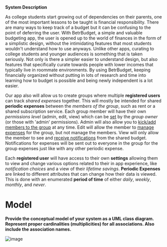 **System Description**

As college students start growing out of dependencies on their parents, one of the most important lessons to be taught is financial responsibility. There are many ways to keep track of a budget but it can be confusing to the point of deferring the user. With BetrBudget, a simple and valuable budgeting app, the user is opened up to the world of finances in the form of a simplistic design, without the intimidating features that most students wouldn't understand how to use anyways. Unlike other apps, curating to college students and younger audiences is something that is taken seriously. Not only is there a simpler easier to understand design, but also features that specifically curate towards people with lower incomes that typically live in roommate environments. By using BetrBudget, keeping financially organized without putting in lots of research and time into learning how to budget is possible and being newly independent is a lot easier.

Our app also will allow us to create groups where multiple **registered users** can track *shared expenses* together. This will mostly be intended for shared **periodic expenses** between the *members of the group*, such as rent or a shared subscription service. Each group member will have their own *permissions level* (admin, edit, view) which can be <ins>set</ins> by the *group owner* (or those with 'admin' permissions). Admin will also allow you to <ins>kick/add members to the group</ins> at any time. Edit will allow the member to <ins>manage expenses</ins> for the group, but not manage the members. View will only allow the member to see and <ins>receive notifications</ins> from the shared budget.  Notifications for expenses will be sent out to everyone in the group for the group expenses just like with any other periodic expense. 

Each **registered user** will have access to their own **settings** allowing them to view and change various options related to their in app experience, like *notification choices* and a view of their *lifetime savings*. **Periodic Expenses** are linked to different attributes that can change how their data is viewed. This is done with an enumerated **period of time** of either *daily*, *weekly*, *monthly*, and *never*.


# Model

**Provide the conceptual model of your system as a UML class diagram. Represent proper
cardinalities (multiplicities) for all associations. Also include the association names.**

![image](https://user-images.githubusercontent.com/3053449/155901986-e68ca3ff-c14a-45db-8c10-decfb2ff018c.png)


